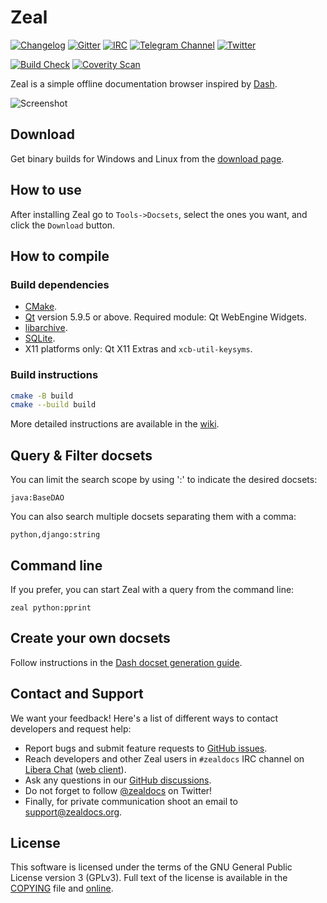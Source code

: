 # Zeal

[![Changelog](https://img.shields.io/github/release/zealdocs/zeal.svg?style=flat-square)](https://github.com/zealdocs/zeal/releases)
[![Gitter](https://img.shields.io/gitter/room/zealdocs/zeal.svg?style=flat-square)](https://gitter.im/zealdocs/zeal)
[![IRC](https://img.shields.io/badge/chat-on%20irc-blue.svg?style=flat-square)](https://web.libera.chat/#zealdocs)
[![Telegram Channel](https://img.shields.io/badge/follow-on%20telegram-179cde.svg?style=flat-square)](https://telegram.me/zealdocs)
[![Twitter](https://img.shields.io/badge/follow-on%20twitter-1da1f2.svg?style=flat-square)](https://twitter.com/zealdocs)

[![Build Check](https://img.shields.io/github/actions/workflow/status/zealdocs/zeal/build-check.yml?style=flat-square)](https://github.com/zealdocs/zeal/actions/workflows/build-check.yml)
[![Coverity Scan](https://img.shields.io/coverity/scan/4271.svg?style=flat-square)](https://scan.coverity.com/projects/4271)

Zeal is a simple offline documentation browser inspired by [Dash](https://kapeli.com/dash).

![Screenshot](https://i.imgur.com/qBkZduS.png)

## Download

Get binary builds for Windows and Linux from the [download page](https://zealdocs.org/download.html).

## How to use

After installing Zeal go to `Tools->Docsets`, select the ones you want, and click the `Download` button.

## How to compile

### Build dependencies

* [CMake](https://cmake.org/).
* [Qt](https://www.qt.io/) version 5.9.5 or above. Required module: Qt WebEngine Widgets.
* [libarchive](https://libarchive.org/).
* [SQLite](https://sqlite.org/).
* X11 platforms only: Qt X11 Extras and `xcb-util-keysyms`.

### Build instructions

```sh
cmake -B build
cmake --build build
```

More detailed instructions are available in the [wiki](https://github.com/zealdocs/zeal/wiki).

## Query & Filter docsets

You can limit the search scope by using ':' to indicate the desired docsets:

`java:BaseDAO`

You can also search multiple docsets separating them with a comma:

`python,django:string`

## Command line

If you prefer, you can start Zeal with a query from the command line:

`zeal python:pprint`

## Create your own docsets

Follow instructions in the [Dash docset generation guide](https://kapeli.com/docsets).

## Contact and Support

We want your feedback! Here's a list of different ways to contact developers and request help:

* Report bugs and submit feature requests to [GitHub issues](https://github.com/zealdocs/zeal/issues).
* Reach developers and other Zeal users in `#zealdocs` IRC channel on [Libera Chat](https://libera.chat) ([web client](https://web.libera.chat/#zealdocs)).
* Ask any questions in our [GitHub discussions](https://github.com/zealdocs/zeal/discussions).
* Do not forget to follow [@zealdocs](https://twitter.com/zealdocs) on Twitter!
* Finally, for private communication shoot an email to support@zealdocs.org.

## License

This software is licensed under the terms of the GNU General Public License version 3 (GPLv3). Full text of the license is available in the [COPYING](COPYING) file and [online](https://www.gnu.org/licenses/gpl-3.0.html).
